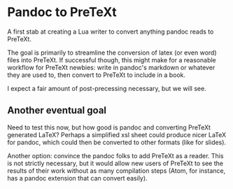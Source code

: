 # Pandoc to PreTeXt

A first stab at creating a Lua writer to convert anything pandoc reads to PreTeXt.

The goal is primarily to streamline the conversion of latex (or even word) files into PreTeXt.  If successful though, this might make for a reasonable workflow for PreTeXt newbies: write in pandoc's markdown or whatever they are used to, then convert to PreTeXt to include in a book.

I expect a fair amount of post-precessing necessary, but we will see.

## Another eventual goal

Need to test this now, but how good is pandoc and converting PreTeXt generated LaTeX?  Perhaps a simplified xsl sheet could produce nicer LaTeX for pandoc, which could then be converted to other formats (like for slides).  

Another option: convince the pandoc folks to add PreTeXt as a reader.  This is not strictly necessary, but it would allow new users of PreTeXt to see the results of their work without as many compilation steps (Atom, for instance, has a pandoc extension that can convert easily).
